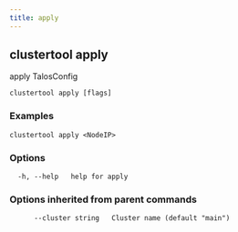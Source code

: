 ```yaml
---
title: apply
---
```

## clustertool apply

apply TalosConfig

```
clustertool apply [flags]
```

### Examples

```
clustertool apply <NodeIP>
```

### Options

```
  -h, --help   help for apply
```

### Options inherited from parent commands

```
      --cluster string   Cluster name (default "main")
```
